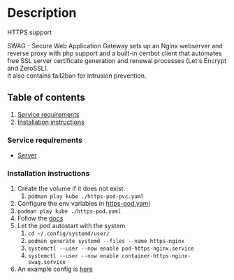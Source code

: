 # Description

HTTPS support

SWAG - Secure Web Application Gateway sets up an Nginx webserver and reverse proxy with php support and a built-in
certbot client that automates free SSL server certificate generation and renewal processes (Let's Encrypt and ZeroSSL).\
It also contains fail2ban for intrusion prevention.

## Table of contents

1. [Service requirements](#service-requirements)
2. [Installation instructions](#installation-instructions)

### Service requirements

- [Server](../../../base/operating-system)

### Installation instructions

1. Create the volume if it does not exist.
    1. `podman play kube ./https-pod-pvc.yaml`
2. Configure the env variables in [https-pod.yaml](https-pod.yaml)
3. `podman play kube ./https-pod.yaml`
4. Follow the [docs](https://docs.linuxserver.io/general/swag)
5. Let the pod autostart with the system
    1. `cd ~/.config/systemd/user/`
    2. `podman generate systemd --files --name https-nginx`
    3. `systemctl --user --now enable pod-https-nginx.service`
    4. `systemctl --user --now enable container-https-nginx-swag.service`
6. An example config is [here](examples)